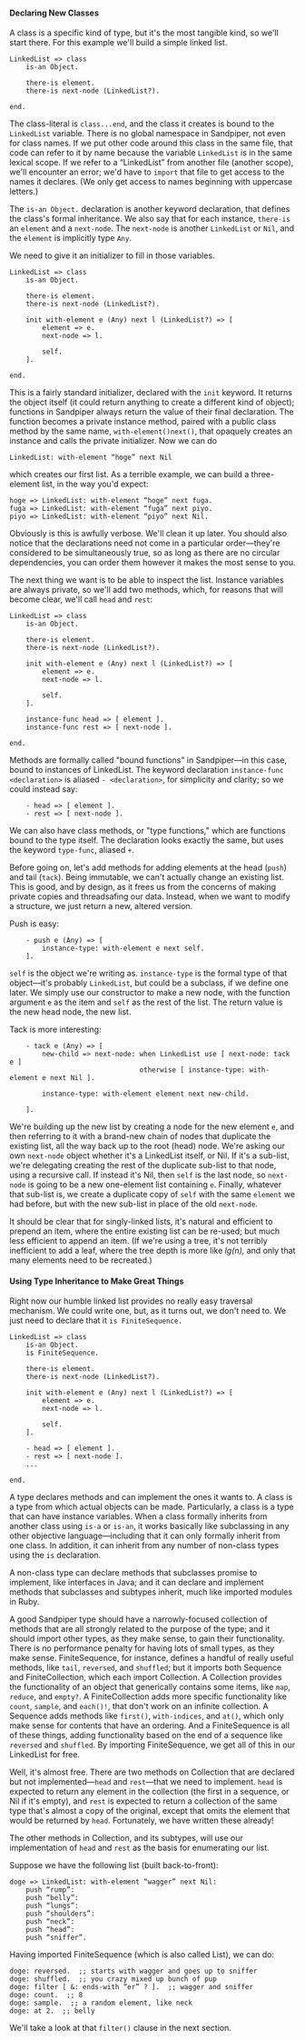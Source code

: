 #### Declaring New Classes

A class is a specific kind of type, but it's the most tangible kind, so we'll start there. For this example we'll build a simple linked list.

    LinkedList => class
        is-an Object.

        there-is element.
        there-is next-node (LinkedList?).
    
    end.

The class-literal is `class...end`, and the class it creates is bound to the `LinkedList` variable. There is no global namespace in Sandpiper, not even for class names. If we put other code around this class in the same file, that code can refer to it by name because the variable `LinkedList` is in the same lexical scope. If we refer to a “LinkedList” from another file (another scope), we'll encounter an error; we'd have to `import` that file to get access to the names it declares. (We only get access to names beginning with uppercase letters.)

The `is-an Object.` declaration is another keyword declaration, that defines the class's formal inheritance. We also say that for each instance, `there-is` an `element` and a `next-node`. The `next-node` is another `LinkedList` or `Nil`, and the `element` is implicitly type `Any`.

We need to give it an initializer to fill in those variables.

    LinkedList => class
        is-an Object.

        there-is element.
        there-is next-node (LinkedList?).

        init with-element e (Any) next l (LinkedList?) => [
            element => e.
            next-node => l.

            self.
        ].
    
    end.

This is a fairly standard initializer, declared with the `init` keyword. It returns the object itself (it could return anything to create a different kind of object); functions in Sandpiper always return the value of their final declaration. The function becomes a private instance method, paired with a public class method by the same name, `with-element()next()`, that opaquely creates an instance and calls the private initializer. Now we can do

    LinkedList: with-element “hoge” next Nil

which creates our first list. As a terrible example, we can build a three-element list, in the way you'd expect:

    hoge => LinkedList: with-element “hoge” next fuga.
    fuga => LinkedList: with-element “fuga” next piyo.
    piyo => LinkedList: with-element “piyo” next Nil.

Obviously is this is awfully verbose. We'll clean it up later. You should also notice that the declarations need not come in a particular order—they're considered to be simultaneously true, so as long as there are no circular dependencies, you can order them however it makes the most sense to you.

The next thing we want is to be able to inspect the list. Instance variables are always private, so we'll add two methods, which, for reasons that will become clear, we'll call `head` and `rest`:

    LinkedList => class
        is-an Object.

        there-is element.
        there-is next-node (LinkedList?).

        init with-element e (Any) next l (LinkedList?) => [
            element => e.
            next-node => l.

            self.
        ].
    
        instance-func head => [ element ].
        instance-func rest => [ next-node ].

    end.

Methods are formally called "bound functions" in Sandpiper—in this case, bound to instances of LinkedList. The keyword declaration `instance-func <declaration>` is aliased `- <declaration>`, for simplicity and clarity; so we could instead say:

        - head => [ element ].
        - rest => [ next-node ].

We can also have class methods, or "type functions," which are functions bound to the type itself. The declaration looks exactly the same, but uses the keyword `type-func`, aliased `+`.

Before going on, let's add methods for adding elements at the head (`push`) and tail (`tack`). Being immutable, we can't actually change an existing list. This is good, and by design, as it frees us from the concerns of making private copies and threadsafing our data. Instead, when we want to modify a structure, we just return a new, altered version.

Push is easy:

        - push e (Any) => [
            instance-type: with-element e next self.
        ].

`self` is the object we're writing as. `instance-type` is the formal type of that object—it's probably `LinkedList`, but could be a subclass, if we define one later. We simply use our constructor to make a new node, with the function argument `e` as the item and `self` as the rest of the list. The return value is the new head node, the new list.

Tack is more interesting:

        - tack e (Any) => [
            new-child => next-node: when LinkedList use [ next-node: tack e ]
                                    otherwise [ instance-type: with-element e next Nil ].
        
            instance-type: with-element element next new-child.
        
        ].

We're building up the new list by creating a node for the new element `e`, and then referring to it with a brand-new chain of nodes that duplicate the existing list, all the way back up to the root (head) node. We're asking our own `next-node` object whether it's a LinkedList itself, or Nil. If it's a sub-list, we're delegating creating the rest of the duplicate sub-list to that node, using a recursive call. If instead it's Nil, then `self` is the last node, so `next-node` is going to be a new one-element list containing `e`. Finally, whatever that sub-list is, we create a duplicate copy of `self` with the same `element` we had before, but with the new sub-list in place of the old `next-node`.

It should be clear that for singly-linked lists, it's natural and efficient to prepend an item, where the entire existing list can be re-used; but much less efficient to append an item. (If we're using a tree, it's not terribly inefficient to add a leaf, where the tree depth is more like *lg(n),* and only that many elements need to be recreated.)



#### Using Type Inheritance to Make Great Things

Right now our humble linked list provides no really easy traversal mechanism. We could write one, but, as it turns out, we don't need to. We just need to declare that it `is FiniteSequence.`

    LinkedList => class
        is-an Object.
        is FiniteSequence.

        there-is element.
        there-is next-node (LinkedList?).

        init with-element e (Any) next l (LinkedList?) => [
            element => e.
            next-node => l.

            self.
        ].
    
        - head => [ element ].
        - rest => [ next-node ].
        ...

    end.

A type declares methods and can implement the ones it wants to. A class is a type from which actual objects can be made. Particularly, a class is a type that can have instance variables. When a class formally inherits from another class using `is-a` or `is-an`, it works basically like subclassing in any other objective language—including that it can only formally inherit from one class. In addition, it can inherit from any number of non-class types using the `is` declaration.

A non-class type can declare methods that subclasses promise to implement, like interfaces in Java; and it can declare and implement methods that subclasses and subtypes inherit, much like imported modules in Ruby.

A good Sandpiper type should have a narrowly-focused collection of methods that are all strongly related to the purpose of the type; and it should import other types, as they make sense, to gain their functionality. There is no performance penalty for having lots of small types, as they make sense. FiniteSequence, for instance, defines a handful of really useful methods, like `tail`, `reversed`, and `shuffled`; but it imports both Sequence and FiniteCollection, which each import Collection. A Collection provides the functionality of an object that generically contains some items, like `map`, `reduce`, and `empty?`. A FiniteCollection adds more specific functionality like `count`, `sample`, and `each()!`, that don't work on an infinite collection. A Sequence adds methods like `first()`, `with-indices`, and `at()`, which only make sense for contents that have an ordering. And a FiniteSequence is all of these things, adding functionality based on the end of a sequence like `reversed` and `shuffled`. By importing FiniteSequence, we get all of this in our LinkedList for free.

Well, it's almost free. There are two methods on Collection that are declared but not implemented—`head` and `rest`—that we need to implement. `head` is expected to return any element in the collection (the first in a sequence, or Nil if it's empty), and `rest` is expected to return a collection of the same type that's almost a copy of the original, except that omits the element that would be returned by `head`. Fortunately, we have written these already!

The other methods in Collection, and its subtypes, will use our implementation of `head` and `rest` as the basis for enumerating our list.

Suppose we have the following list (built back-to-front):

    doge => LinkedList: with-element “wagger” next Nil:
        push “rump”:
        push “belly”:
        push “lungs”:
        push “shoulders”:
        push “neck”:
        push “head”:
        push “sniffer”.

Having imported FiniteSequence (which is also called List), we can do:

    doge: reversed.  ;; starts with wagger and goes up to sniffer
    doge: shuffled.  ;; you crazy mixed up bunch of pup
    doge: filter [ &: ends-with “er” ? ].  ;; wagger and sniffer
    doge: count.  ;; 8
    doge: sample.  ;; a random element, like neck
    doge: at 2.  ;; belly

We'll take a look at that `filter()` clause in the next section.

